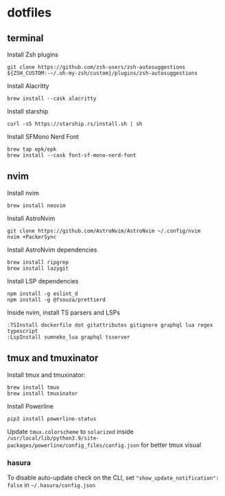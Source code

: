 # dotfiles

## terminal

Install Zsh plugins

```
git clone https://github.com/zsh-users/zsh-autosuggestions ${ZSH_CUSTOM:-~/.oh-my-zsh/custom}/plugins/zsh-autosuggestions
```

Install Alacritty

```
brew install --cask alacritty
```

Install starship

```
curl -sS https://starship.rs/install.sh | sh
```

Install SFMono Nerd Font

```
brew tap epk/epk
brew install --cask font-sf-mono-nerd-font
```

## nvim

Install nvim

```
brew install neovim
```

Install AstroNvim

```
git clone https://github.com/AstroNvim/AstroNvim ~/.config/nvim
nvim +PackerSync
```

Install AstroNvim dependencies

```
brew install ripgrep
brew install lazygit
```

Install LSP dependencies

```
npm install -g eslint_d
npm install -g @fsouza/prettierd
```

Inside nvim, install TS parsers and LSPs

```
:TSInstall dockerfile dot gitattributes gitignore graphql lua regex typescript
:LspInstall sumneko_lua graphql tsserver
```

## tmux and tmuxinator

Install tmux and tmuxinator:

```
brew install tmux
brew install tmuxinator
```

Install Powerline

```
pip3 install powerline-status
```

Update `tmux.colorscheme` to `solarized` inside `/usr/local/lib/python3.9/site-packages/powerline/config_files/config.json` for better tmux visual

### hasura

To disable auto-update check on the CLI, set `"show_update_notification": false` in `~/.hasura/config.json`
